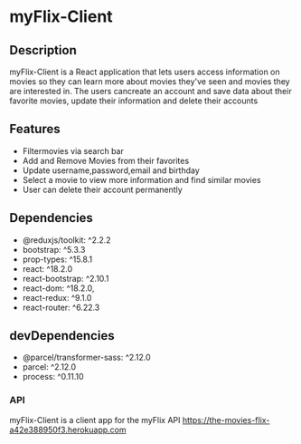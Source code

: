 # myFlix-Client

## Description

myFlix-Client is a React application that lets users access information on movies so they can learn more about movies they've seen and movies they are interested in. The users cancreate an account and save data about their favorite movies, update their information and delete their accounts

## Features
- Filtermovies via search bar
- Add and Remove Movies from their favorites
- Update username,password,email and birthday
- Select a movie to view more information and find similar movies
- User can delete their account permanently

## Dependencies
- @reduxjs/toolkit: ^2.2.2
- bootstrap: ^5.3.3
- prop-types: ^15.8.1
- react: ^18.2.0
- react-bootstrap: ^2.10.1
- react-dom: ^18.2.0,
- react-redux: ^9.1.0
- react-router: ^6.22.3

## devDependencies
- @parcel/transformer-sass: ^2.12.0
- parcel: ^2.12.0
- process: ^0.11.10

### API
myFlix-Client is a client app for the myFlix API https://the-movies-flix-a42e388950f3.herokuapp.com
